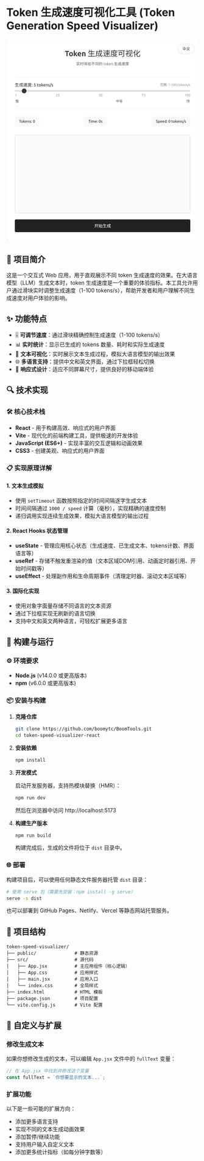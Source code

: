 # Token 生成速度可视化工具 (Token Generation Speed Visualizer)

<div align="center">
  <img src="screenshot.png" alt="Token 生成速度可视化工具截图" width="800"/>
</div>

## 📝 项目简介

这是一个交互式 Web 应用，用于直观展示不同 token 生成速度的效果。在大语言模型（LLM）生成文本时，token 生成速度是一个重要的体验指标。本工具允许用户通过滑块实时调整生成速度（1-100 tokens/s），帮助开发者和用户理解不同生成速度对用户体验的影响。

## ✨ 功能特点

- 🎚️ **可调节速度**：通过滑块精确控制生成速度（1-100 tokens/s）
- 📊 **实时统计**：显示已生成的 tokens 数量、耗时和实际生成速度
- 📝 **文本可视化**：实时展示文本生成过程，模拟大语言模型的输出效果
- 🌐 **多语言支持**：提供中文和英文界面，通过下拉框轻松切换
- 📱 **响应式设计**：适应不同屏幕尺寸，提供良好的移动端体验

## 🔍 技术实现

### 🛠️ 核心技术栈

- **React** - 用于构建高效、响应式的用户界面
- **Vite** - 现代化的前端构建工具，提供极速的开发体验
- **JavaScript (ES6+)** - 实现丰富的交互逻辑和动画效果
- **CSS3** - 创建美观、响应式的用户界面

### 📋 实现原理详解

#### 1. 文本生成模拟

- 使用 `setTimeout` 函数按照指定的时间间隔逐字生成文本
- 时间间隔通过 `1000 / speed` 计算（毫秒），实现精确的速度控制
- 递归调用实现连续生成效果，模拟大语言模型的输出过程

#### 2. React Hooks 状态管理

- **useState** - 管理应用核心状态（生成速度、已生成文本、tokens计数、界面语言等）
- **useRef** - 存储不触发重渲染的值（文本区域DOM引用、动画定时器引用、开始时间戳等）
- **useEffect** - 处理副作用和生命周期事件（清理定时器、滚动文本区域等）

#### 3. 国际化实现

- 使用对象字面量存储不同语言的文本资源
- 通过下拉框实现无刷新的语言切换
- 支持中文和英文两种语言，可轻松扩展更多语言

## 🚀 构建与运行

### ⚙️ 环境要求

- **Node.js** (v14.0.0 或更高版本)
- **npm** (v6.0.0 或更高版本)

### 📦 安装与构建

1. **克隆仓库**

   ```bash
   git clone https://github.com/boomytc/BoomTools.git
   cd token-speed-visualizer-react
   ```

2. **安装依赖**

   ```bash
   npm install
   ```

3. **开发模式**

   启动开发服务器，支持热模块替换（HMR）：

   ```bash
   npm run dev
   ```

   然后在浏览器中访问 http://localhost:5173

4. **构建生产版本**

   ```bash
   npm run build
   ```

   构建完成后，生成的文件将位于 `dist` 目录中。

### 🌐 部署

构建项目后，可以使用任何静态文件服务器托管 `dist` 目录：

```bash
# 使用 serve 包（需要先安装：npm install -g serve）
serve -s dist
```

也可以部署到 GitHub Pages、Netlify、Vercel 等静态网站托管服务。

## 📁 项目结构

```
token-speed-visualizer/
├── public/              # 静态资源
├── src/                 # 源代码
│   ├── App.jsx          # 主应用组件（核心逻辑）
│   ├── App.css          # 应用样式
│   ├── main.jsx         # 应用入口
│   └── index.css        # 全局样式
├── index.html           # HTML 模板
├── package.json         # 项目配置
└── vite.config.js       # Vite 配置
```

## 🔧 自定义与扩展

### 修改生成文本

如果你想修改生成的文本，可以编辑 `App.jsx` 文件中的 `fullText` 变量：

```jsx
// 在 App.jsx 中找到并修改这个变量
const fullText = `你想要显示的文本...`;
```

### 扩展功能

以下是一些可能的扩展方向：

- 添加更多语言支持
- 实现不同的文本生成动画效果
- 添加暂停/继续功能
- 支持用户输入自定义文本
- 添加更多统计指标（如每分钟字数等）